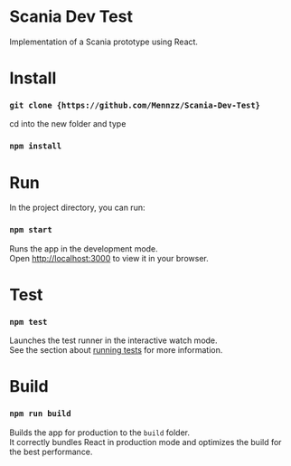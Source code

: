 # Scania Dev Test

Implementation of a Scania prototype using React.

# Install

### `git clone {https://github.com/Mennzz/Scania-Dev-Test}`

cd into the new folder and type

### `npm install`

# Run

In the project directory, you can run:

### `npm start`

Runs the app in the development mode.\
Open [http://localhost:3000](http://localhost:3000) to view it in your browser.

# Test

### `npm test`

Launches the test runner in the interactive watch mode.\
See the section about [running tests](https://facebook.github.io/create-react-app/docs/running-tests) for more information.

# Build

### `npm run build`

Builds the app for production to the `build` folder.\
It correctly bundles React in production mode and optimizes the build for the best performance.